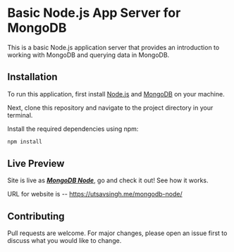 # Basic Node.js App Server for MongoDB

This is a basic Node.js application server that provides an introduction to working with MongoDB and querying data in MongoDB.

## Installation

To run this application, first install [Node.js](https://nodejs.org/) and [MongoDB](https://www.mongodb.com/) on your machine.

Next, clone this repository and navigate to the project directory in your terminal.

Install the required dependencies using npm:

```bash
npm install
```

## Live Preview

Site is live as [**_MongoDB Node_**](https://utsavsingh.me/mongodb-node/), go and check it out!
See how it works.

URL for website is --
https://utsavsingh.me/mongodb-node/

## Contributing

Pull requests are welcome. For major changes, please open an issue first to discuss what you would like to change.
